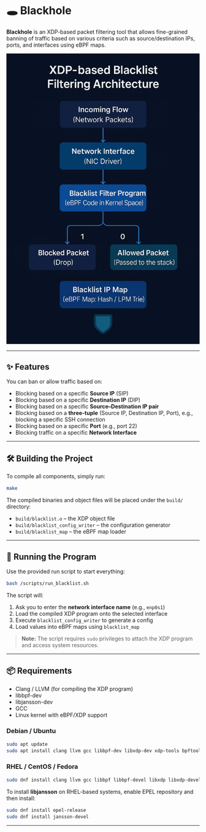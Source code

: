 # 🕳️ Blackhole

**Blackhole** is an XDP-based packet filtering tool that allows fine-grained banning of traffic based on various criteria such as source/destination IPs, ports, and interfaces using eBPF maps.

![Blackhole Logo](images/Blackhole_Chart.jpg)

---

## ✨ Features

You can ban or allow traffic based on:

- Blocking based on a specific **Source IP** (SIP)
- Blocking based on a specific **Destination IP** (DIP)
- Blocking based on a specific **Source–Destination IP pair**
- Blocking based on a **three-tuple** (Source IP, Destination IP, Port), e.g., blocking a specific SSH connection
- Blocking based on a specific **Port** (e.g., port 22)
- Blocking traffic on a specific **Network Interface**

---
## 🛠 Building the Project

To compile all components, simply run:

```bash
make
```

The compiled binaries and object files will be placed under the `build/` directory:

- `build/blacklist.o` – the XDP object file
- `build/blacklist_config_writer` – the configuration generator
- `build/blacklist_map` – the eBPF map loader

---

## 🚀 Running the Program

Use the provided run script to start everything:

```bash
bash /scripts/run_blacklist.sh
```

The script will:
1. Ask you to enter the **network interface name** (e.g., `enp0s1`)
2. Load the compiled XDP program onto the selected interface
3. Execute `blacklist_config_writer` to generate a config
4. Load values into eBPF maps using `blacklist_map`

> **Note:** The script requires `sudo` privileges to attach the XDP program and access system resources.

---
## 📦 Requirements

- Clang / LLVM (for compiling the XDP program)
- libbpf-dev
- libjansson-dev
- GCC
- Linux kernel with eBPF/XDP support

### Debian / Ubuntu

```bash
sudo apt update
sudo apt install clang llvm gcc libbpf-dev libxdp-dev xdp-tools bpftool linux-headers-$(uname -r) libjansson-dev
```

### RHEL / CentOS / Fedora

```bash
sudo dnf install clang llvm gcc libbpf libbpf-devel libxdp libxdp-devel xdp-tools bpftool kernel-headers
```

To install **libjansson** on RHEL-based systems, enable EPEL repository and then install:

```bash
sudo dnf install epel-release
sudo dnf install jansson-devel
```
---
